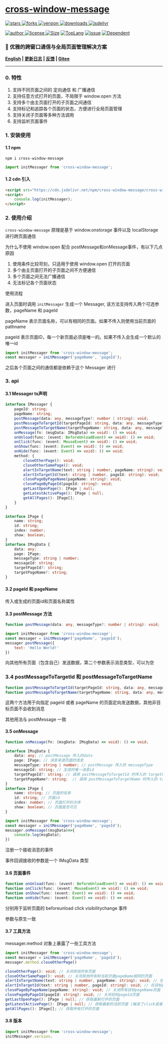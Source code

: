 # [cross-window-message](https://www.github.com/theajack/cross-window-message)

<p>
    <a href="https://www.github.com/theajack/cross-window-message/stargazers" target="_black">
        <img src="https://img.shields.io/github/stars/theajack/cross-window-message?logo=github" alt="stars" />
    </a>
    <a href="https://www.github.com/theajack/cross-window-message/network/members" target="_black">
        <img src="https://img.shields.io/github/forks/theajack/cross-window-message?logo=github" alt="forks" />
    </a>
    <a href="https://www.npmjs.com/package/cross-window-message" target="_black">
        <img src="https://img.shields.io/npm/v/cross-window-message?logo=npm" alt="version" />
    </a>
    <a href="https://www.npmjs.com/package/cross-window-message" target="_black">
        <img src="https://img.shields.io/npm/dm/cross-window-message?color=%23ffca28&logo=npm" alt="downloads" />
    </a>
    <a href="https://www.jsdelivr.com/package/npm/cross-window-message" target="_black">
        <img src="https://data.jsdelivr.com/v1/package/npm/cross-window-message/badge" alt="jsdelivr" />
    </a>
</p>
<p>
    <a href="https://github.com/theajack" target="_black">
        <img src="https://img.shields.io/badge/Author-%20theajack%20-7289da.svg?&logo=github" alt="author" />
    </a>
    <a href="https://www.github.com/theajack/cross-window-message/blob/master/LICENSE" target="_black">
        <img src="https://img.shields.io/github/license/theajack/cross-window-message?color=%232DCE89&logo=github" alt="license" />
    </a>
    <a href="https://cdn.jsdelivr.net/npm/cross-window-message/cross-window-message.min.js"><img src="https://img.shields.io/bundlephobia/minzip/cross-window-message.svg" alt="Size"></a>
    <a href="https://github.com/theajack/cross-window-message/search?l=javascript"><img src="https://img.shields.io/github/languages/top/theajack/cross-window-message.svg" alt="TopLang"></a>
    <a href="https://github.com/theajack/cross-window-message/issues"><img src="https://img.shields.io/github/issues-closed/theajack/cross-window-message.svg" alt="issue"></a>
    <a href="https://www.github.com/theajack/cross-window-message"><img src="https://img.shields.io/librariesio/dependent-repos/npm/cross-window-message.svg" alt="Dependent"></a>
</p>

<h3>🚀 优雅的跨窗口通信与全局页面管理解决方案</h3>

**[English](https://github.com/theajack/cross-window-message/blob/master/README.md) | [更新日志](https://github.com/theajack/cross-window-message/blob/master/helper/version.md) | [反馈](https://github.com/theajack/cross-window-message/issues/new) | [Gitee](https://gitee.com/theajack/cross-window-message)**

---

### 0. 特性

1. 支持不同页面之间的 定向通信 和 广播通信
2. 支持任意方式打开的页面，不局限于 window.open 方法
3. 支持多个由主页面打开的子页面之间通信
4. 支持标记和追踪各个页面的状态，方便进行全局页面管理
5. 支持关闭子页面等多种方法调用
6. 支持监听页面事件

### 1. 安装使用

#### 1.1 npm

```
npm i cross-window-message
```

```js
import initMessager from 'cross-window-message'; 
```

#### 1.2 cdn 引入

```html
<script src="https://cdn.jsdelivr.net/npm/cross-window-message/cross-window-message.min.js"></script>
<script>
    console.log(initMessager);
</script>
```

### 2. 使用介绍


`cross-window-message` 原理是基于 window.onstorage 事件以及 localStorage 进行跨页面通信

为什么不使用 window.open 配合 postMessage和onMessage事件，有以下几点原因

1. 使用条件比较苛刻，只适用于使用 window.open 打开的页面
2. 多个由主页面打开的子页面之间不方便通信
3. 多个页面之间无法广播通信
4. 无法标记各个页面状态

使用流程

进入页面时调用 `initMessager` 生成一个 Messager, 该方法支持传入两个可选参数，pageName 和 pageId

pageName 表示页面名称，可以有相同的页面。如果不传入则使用当前页面的 pathname

pageId 表示页面ID，每一个新页面必须是唯一的。如果不传入会生成一个默认的唯一id

```js
import initMessager from 'cross-window-message'; 
const messager = initMessager('pageName', 'pageId');
```

之后各个页面之间的通信都是依赖于这个 Messager 进行

### 3. api

#### 3.1 Messager ts声明

```ts
interface IMessager {
    pageId: string;
    pageName: string;
    postMessage(data: any, messageType?: number | string): void;
    postMessageToTargetId(targetPageId: string, data: any, messageType?: number | string): void;
    postMessageToTargetName(targetPageName: string, data: any, messageType?: number | string): void;
    onMessage(fn: (msgData: IMsgData) => void): () => void;
    onUnload(func: (event: BeforeUnloadEvent) => void): () => void;
    onClick(func: (event: MouseEvent) => void): () => void;
    onShow(func: (event: Event) => void): () => void;
    onHide(func: (event: Event) => void): () => void;
    method: {
        closeOtherPage(): void;
        closeOtherSamePage(): void;
        alertInTargetName(text: string | number, pageName: string): void;
        alertInTargetId(text: string | number, pageId: string): void;
        closePageByPageName(pageName: string): void;
        closePageByPageId(pageId: string): void;
        getLastOpenPage(): IPage | null;
        getLatestActivePage(): IPage | null;
        getAllPages(): IPage[];
    }
}

interface IPage {
    name: string;
    id: string;
    index: number;
    show: boolean;
}
interface IMsgData {
    data: any;
    page: IPage;
    messageType: string | number;
    messageId: string;
    targetPageId?: string;
    targetPageName?: string;
}
```

#### 3.2 pageId 和 pageName

传入或生成的页面id和页面名称属性

#### 3.3 postMessage 方法

```ts
function postMessage(data: any, messageType?: number | string): void;
```

```js
import initMessager from 'cross-window-message'; 
const messager = initMessager('pageName', 'pageId');
messager.postMessage({
    text: 'Hello World!'
})
```

向其他所有页面（包含自己）发送数据，第二个参数表示消息类型，可以为空

### 3.4 postMessageToTargetId 和 postMessageToTargetName

```ts
function postMessageToTargetId(targetPageId: string, data: any, messageType?: number | string): void;
function postMessageToTargetName(targetPageName: string, data: any, messageType?: number | string): void;
```

这两个方法用于向指定 pageId 或者 pageName 的页面定向发送数据，其他非目标页面不会收到消息

其他用法与 postMessage 一致

#### 3.5 onMessage

```ts
function onMessage(fn: (msgData: IMsgData) => void): () => void;

interface IMsgData {
    data: any; // postMessage 传入的data
    page: IPage; // 消息来源页面的信息
    messageType: string | number; // postMessage 传入的 messageType
    messageId: string; // 生成的唯一消息id
    targetPageId?: string; // 调用 postMessageToTargetId 时传入的 targetPageId 可以通过这个属性判断消息是否来自与 postMessageToTargetId 方法
    targetPageName?: string;  // 调用 postMessageToTargetName 时传入的 targetPageName 可以通过这个属性判断消息是否来自与 postMessageToTargetName 方法
}
interface IPage {
    name: string; // 页面的名称
    id: string; // 页面id
    index: number; // 页面打开的次序
    show: boolean; // 页面是否可见
}
```

```js
import initMessager from 'cross-window-message'; 
const messager = initMessager('pageName', 'pageId');
messager.onMessage((msgData)=>{
    console.log(msgData);
})
```

注册一个接收消息的事件

事件回调接收的参数是一个 IMsgData 类型

#### 3.6 页面事件

```ts
function onUnload(func: (event: BeforeUnloadEvent) => void): () => void;
function onClick(func: (event: MouseEvent) => void): () => void;
function onShow(func: (event: Event) => void): () => void;
function onHide(func: (event: Event) => void): () => void;
```

分别用于监听页面的 beforeunload click visibilitychange 事件

参数与原生一致

#### 3.7 工具方法

messager.method 对象上暴露了一些工具方法

```js
import initMessager from 'cross-window-message'; 
const messager = initMessager('pageName', 'pageId');
messager.method.closeOtherPage()
```

```ts
closeOtherPage(): void; // 关闭其他所有页面
closeOtherSamePage(): void; // 关闭其他所有和当前页面pageName相同的页面
alertInTargetName(text: string | number, pageName: string): void; // 在目标pageName页面alert一条消息
alertInTargetId(text: string | number, pageId: string): void; // 在目标pageId页面alert一条消息
closePageByPageName(pageName: string): void; // 关闭所有目标pageName页面
closePageByPageId(pageId: string): void; // 关闭目标pageId页面
getLastOpenPage(): IPage | null; // 获取最新打开的页面
getLatestActivePage(): IPage | null; // 获取最新的活跃页面 (触发了click或者onshow事件的页面)
getAllPages(): IPage[]; // 获取所有打开的页面
```

#### 3.8 版本

```js
import initMessager from 'cross-window-message'; 
initMessager.version;
```
